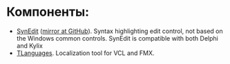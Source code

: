 # Компоненты:
* [SynEdit](https://sourceforge.net/projects/synedit) ([mirror at GitHub](https://github.com/TurboPack/SynEdit)). Syntax highlighting edit control, not based on the Windows common controls. SynEdit is compatible with both Delphi and Kylix
* [TLanguages](https://github.com/albertodev01/TLanguages). Localization tool for VCL and FMX.